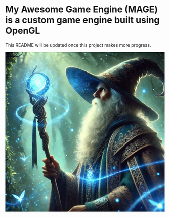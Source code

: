 # My Awesome Game Engine (MAGE) is a custom game engine built using OpenGL

This README will be updated once this project makes more progress.

![Project Image](https://github.com/gcmaidana/MAGE/blob/master/cover.png)
